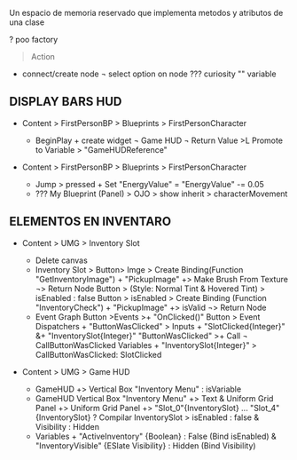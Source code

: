 Un espacio de memoria reservado que implementa metodos y atributos de una clase

? poo factory

> Action
+ connect/create node
¬ select option on node
??? curiosity
"" variable

## DISPLAY BARS HUD
* Content > FirstPersonBP > Blueprints > FirstPersonCharacter
  - BeginPlay + create widget ¬ Game HUD ¬ Return Value >L Promote to Variable > "GameHUDReference"

* Content > FirstPersonBP > Blueprints > FirstPersonCharacter
  - Jump > pressed + Set "EnergyValue" = "EnergyValue" -= 0.05
  - ??? My Blueprint (Panel) > OJO > show inherit > characterMovement

## ELEMENTOS EN INVENTARO
* Content > UMG > Inventory Slot
  - Delete canvas
  - Inventory Slot > 
	Button> Imge > Create Binding(Function "GetInventoryImage") + "PickupImage" +> Make Brush From Texture ¬> Return Node
	Button > (Style: Normal Tint & Hovered Tint) > isEnabled : false
	Button > isEnabled > Create Binding (Function "InventoryCheck") + "PickupImage" +> isValid ¬> Return Node
  - Event Graph
	Button >Events >+ "OnClicked()"
	Button > Event Dispatchers + "ButtonWasClicked" > Inputs + "SlotClicked{Integer}" &+ "InventorySlot{Integer}"
	"ButtonWasClicked" >+ Call ¬ CallButtonWasClicked
	Variables + "InventorySlot{Integer}" > CallButtonWasClicked: SlotClicked

* Content > UMG > Game HUD
  - GameHUD +> Vertical Box "Inventory Menu" : isVariable
  - GameHUD
	Vertical Box "Inventory Menu"
		+> Text & Uniform Grid Panel
		+> Uniform Grid Panel +> "Slot_0"{InventorySlot} ... "Slot_4"{InventorySlot} ? Compilar InventorySlot
		> isEnabled : false & Visibility : Hidden
  - Variables + "ActiveInventory" {Boolean} : False (Bind isEnabled) & "InventoryVisible" {ESlate Visibility} : Hidden (Bind Visibility)
